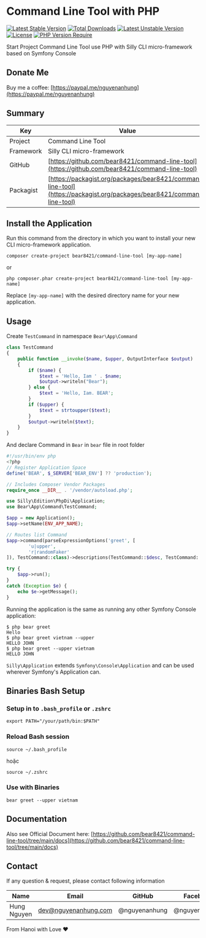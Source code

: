 # Command Line Tool with PHP

[![Latest Stable Version](http://poser.pugx.org/bear8421/command-line-tool/v)](https://packagist.org/packages/bear8421/command-line-tool) [![Total Downloads](http://poser.pugx.org/bear8421/command-line-tool/downloads)](https://packagist.org/packages/bear8421/command-line-tool) [![Latest Unstable Version](http://poser.pugx.org/bear8421/command-line-tool/v/unstable)](https://packagist.org/packages/bear8421/command-line-tool) [![License](http://poser.pugx.org/bear8421/command-line-tool/license)](https://packagist.org/packages/bear8421/command-line-tool) [![PHP Version Require](http://poser.pugx.org/bear8421/command-line-tool/require/php)](https://packagist.org/packages/bear8421/command-line-tool)

Start Project Command Line Tool use PHP with Silly CLI micro-framework based on Symfony Console

## Donate Me

Buy me a coffee: [https://paypal.me/nguyenanhung](https://paypal.me/nguyenanhung)

## Summary

| Key       | Value                                                                                                                  |
|-----------|------------------------------------------------------------------------------------------------------------------------|
| Project   | Command Line Tool                                                                                                      |
| Framework | Silly CLI micro-framework                                                                                              |
| GitHub    | [https://github.com/bear8421/command-line-tool](https://github.com/bear8421/command-line-tool)                         |
| Packagist | [https://packagist.org/packages/bear8421/command-line-tool](https://packagist.org/packages/bear8421/command-line-tool) |

## Install the Application

Run this command from the directory in which you want to install your new CLI micro-framework application.

```shell
composer create-project bear8421/command-line-tool [my-app-name]
```

or

```shell
php composer.phar create-project bear8421/command-line-tool [my-app-name]
```

Replace `[my-app-name]` with the desired directory name for your new application.

## Usage

Create `TestCommand` in namespace `Bear\App\Command`

```php
class TestCommand
{
    public function __invoke($name, $upper, OutputInterface $output)
    {
        if ($name) {
            $text = 'Hello, Iam ' . $name;
            $output->writeln("Bear");
        } else {
            $text = 'Hello, Iam. BEAR';
        }
        if ($upper) {
            $text = strtoupper($text);
        }
        $output->writeln($text);
    }
}

```

And declare Command in `Bear` in `bear` file in root folder

```php
#!/usr/bin/env php
<?php
// Register Application Space
define('BEAR', $_SERVER['BEAR_ENV'] ?? 'production');

// Includes Composer Vendor Packages
require_once __DIR__ . '/vendor/autoload.php';

use Silly\Edition\PhpDi\Application;
use Bear\App\Command\TestCommand;

$app = new Application();
$app->setName(ENV_APP_NAME);

// Routes list Command
$app->command(parseExpressionOptions('greet', [
		'u|upper',
		'r|randomFaker'
]), TestCommand::class)->descriptions(TestCommand::$desc, TestCommand::$optionsInfo);

try {
    $app->run();
}
catch (Exception $e) {
    echo $e->getMessage();
}

```

Running the application is the same as running any other Symfony Console application:

```
$ php bear greet
Hello
$ php bear greet vietnam --upper
HELLO JOHN
$ php bear greet --upper vietnam
HELLO JOHN
```

`Silly\Application` extends `Symfony\Console\Application` and can be used wherever Symfony's Application can.

## Binaries Bash Setup

### Setup in to `.bash_profile` or `.zshrc`

```shell
export PATH="/your/path/bin:$PATH"
```

### Reload Bash session

```shell
source ~/.bash_profile
```

hoặc

```shell
source ~/.zshrc
```

### Use with Binaries

```shell
bear greet --upper vietnam
```

## Documentation

Also see Official Document
here: [https://github.com/bear8421/command-line-tool/tree/main/docs](https://github.com/bear8421/command-line-tool/tree/main/docs)

## Contact

If any question & request, please contact following information

| Name        | Email                | GitHub        | Facebook      |
|-------------|----------------------|---------------|---------------|
| Hung Nguyen | dev@nguyenanhung.com | @nguyenanhung | @nguyenanhung |

From Hanoi with Love ❤️
